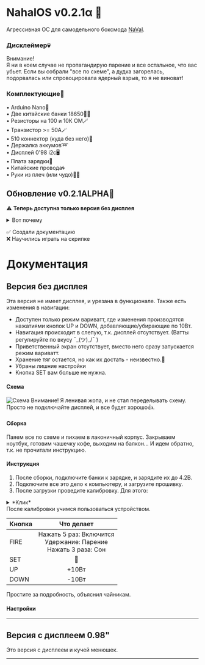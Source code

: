 
# NahalOS v0.2.1α 💢

Агрессивная ОС для самодельного боксмода [NaVal](https://github.com/users/ruthenium-44/projects/4).

### Дисклеймер💀

Внимание!  
Я ни в коем случае не пропагандирую парение и все остальное, что вас убьет. Если вы собрали "все по схеме", а дудка загорелась, подорвалась или спровоцировала ядерный взрыв, то я не виноват!

### Комплектующие🔌
• Arduino Nano👾  
• Две китайские банки 18650🔋🔋  
• Резисторы на 100 и 10К ОМ🪄  
• Транзистор >= 50А🪄   
• 510 коннектор (куда без него)💨   
• Держалка аккумов➿   
• Дисплей 0'98 i2c🖥   
• Плата зарядки🔌   
• Китайские провода🌀   
• Руки из плеч (или чудо)🤷‍♂️   

## Обновление v0.2.1ALPHA🔄


⚠️ **Теперь доступна только версия без дисплея**
<details><summary>Вот почему</summary>
Версия с дисплеем работала мягко говоря так себе, а твёрдо говоря не работала. Вторая причина: я уничтожил дисплей. Для вас это
хорошая новость, будет версия и на этот, и на большой цветной tft)</details>

✅ Создали документацию<br>
❌ Научились играть на скрипке

# Документация

## Версия без дисплея

Эта версия не имеет дисплея, и урезана в функционале.
Также есть изменения в навигации:
* Доступен только режим вариватт, где изменения производятся нажатиями кнопок UP и DOWN, 
добавляющие/убирающие по 10Вт.
* Навигация происходит в слепую, т.к. дисплей отсутствует. (Ватты регулируйте по вкусу ¯\_(ツ)_/¯ )
* Приветственный экран отсутствует, вместо него сразу запускается режим вариватт.
* Хранение тяг остается, но как их достать - неизвестно.🤷‍
* Убраны лишние настройки
* Кнопка SET вам больше не нужна.

#### Схема
![Схема](https://alexgyver.ru/wp-content/uploads/2021/03/scheme2-1536x864.jpg)
Внимание! Я ленивая жопа, и не стал переделывать схему. Просто не подключайте дисплей, и все будет хорошо👍.

#### Сборка
Паяем все по схеме и пихаем в лаконичный корпус. Закрываем ноутбук, готовим чашечку кофе,
выходим на балкон... И идем обратно, т.к. не прочитали инструкцию.

#### Инструкция
1. После сборки, подключите банки к зарядке, и зарядите их до 4.2В.
2. Подключите все это дело к компьютеру, и загрузите прошивку.
3. После загрузки проведите калибровку. Для этого:
<details><summary>*Клик*</summary>

1. Подготовить вольтметр
2. Убедиться, что #define initial_calibration 1 стоит единичка (16 строка кода прошивки)
3. Нажать “Загрузить”, дождаться появления надписи “Загрузка завершена”
4. Открыть монитор порта (правый верхний угол, иконка лупы), дождаться появления строки с real vcc
5. Измерить напряжение на пинах 5V и GND
6. Ввести напряжение в порт В МИЛЛИВОЛЬТАХ. Т.е. если вольтметр показывает 4.67, то ввести 4670.
7. Нажать кнопку “Отправить” или нажать Enter на клавиатуре
8. Дождаться строку с результатом расчёта константы
9. Вернуться к 16 строке прошивки, изменить #define initial_calibration 0
10. Снова загрузить прошивку в Arduino
</details>
После калибровки учимся пользоваться устройством.

| Кнопка |                              Что делает                               |
|--------|:---------------------------------------------------------------------:|
| FIRE   | Нажать 5 раз: Включится<br/>Удержание: Парение<br/>Нажать 3 раза: Сон |
| SET    |                                  🤷‍                                  |
| UP     |                                 +10Вт                                 |
| DOWN   |                                 -10Вт                                 |

Простите за подробность, объяснил чайникам.

#### Настройки



***
## Версия с дисплеем 0.98"

Это версия с дисплеем и кучей менюшек.
***
